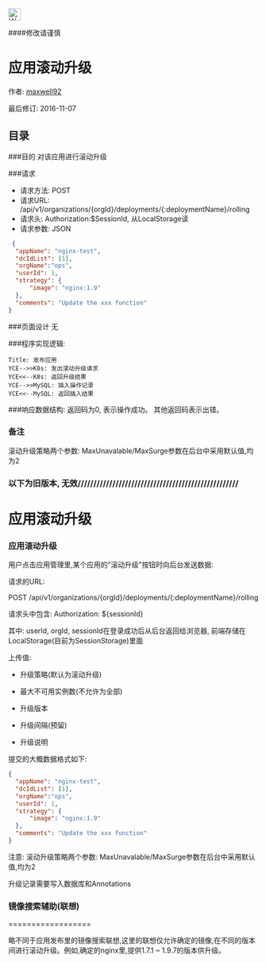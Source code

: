 <img src="http://kubernetes.io/kubernetes/img/warning.png" alt="WARNING" width="25" height="25"> 

####修改请谨慎

应用滚动升级
==============

作者: [maxwell92](https://github.com/maxwell92)

最后修订: 2016-11-07

目录
--------------
###目的
对该应用进行滚动升级

###请求

* 请求方法: POST 
* 请求URL: /api/v1/organizations/{orgId}/deployments/{:deploymentName}/rolling
* 请求头: Authorization:$SessionId, 从LocalStorage读 
* 请求参数: 
  JSON
```json
 {
  "appName": "nginx-test",
  "dcIdList": [1],
  "orgName":"ops",
  "userId": 1,
  "strategy": {
      "image": "nginx:1.9"
  },
  "comments": "Update the xxx function"
}
```

###页面设计 
无

###程序实现逻辑:

```Sequence
Title: 发布应用
YCE-->>K8s: 发出滚动升级请求 
YCE<<--K8s: 返回升级结果
YCE-->>MySQL: 插入操作记录
YCE<<--MySQL: 返回插入结果
```

###响应数据结构: 
返回码为0, 表示操作成功。
其他返回码表示出错。

### 备注
滚动升级策略两个参数: MaxUnavalable/MaxSurge参数在后台中采用默认值,均为2


### 以下为旧版本, 无效///////////////////////////////////////////////////

应用滚动升级
============


### 应用滚动升级

用户点击应用管理里,某个应用的"滚动升级"按钮时向后台发送数据:

请求的URL:

POST /api/v1/organizations/{orgId}/deployments/{:deploymentName}/rolling

请求头中包含: Authorization: ${sessionId}

其中: userId, orgId, sessionId在登录成功后从后台返回给浏览器, 前端存储在LocalStorage(目前为SessionStorage)里面

上传值:

* 升级策略(默认为滚动升级) 

* 最大不可用实例数(不允许为全部)

* 升级版本

* 升级间隔(预留) 

* 升级说明

提交的大概数据格式如下:

```json
{
  "appName": "nginx-test",
  "dcIdList": [1],
  "orgName":"ops",
  "userId": 1,
  "strategy": {
      "image": "nginx:1.9"
  },
  "comments": "Update the xxx function"
}
```

注意: 
    滚动升级策略两个参数: MaxUnavalable/MaxSurge参数在后台中采用默认值,均为2


升级记录需要写入数据库和Annotations

### 镜像搜索辅助(联想)
==================

略不同于应用发布里的镜像搜索联想,这里的联想仅允许确定的镜像,在不同的版本间进行滚动升级。例如,确定的nginx里,提供1.7.1 ~ 1.9.7的版本供升级。
